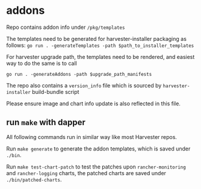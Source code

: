 # addons

Repo contains addon info under `/pkg/templates` 

The templates need to be generated for harvester-installer packaging as follows:
`go run . -generateTemplates -path $path_to_installer_templates`

For harvester upgrade path, the templates need to be rendered, and easiest way to do the same is to call

`go run . -generateAddons -path $upgrade_path_manifests`

The repo also contains a `version_info` file which is sourced by `harvester-installer` build-bundle script

Please ensure image and chart info update is also reflected in this file.

## run `make` with dapper

All following commands run in similar way like most Harvester repos.

Run `make generate` to generate the addon templates, which is saved under `./bin`.

Run `make test-chart-patch` to test the patches upon `rancher-monitoring` and `rancher-logging` charts, the patched charts are saved under `./bin/patched-charts`.
